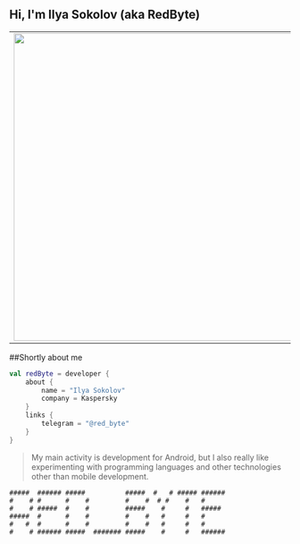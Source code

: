 ## Hi, I'm Ilya Sokolov (aka RedByte)
<p align="center">
  <table>
  <tr>
      <td><img width="550px" align="left" src="https://github-readme-stats.vercel.app/api?username=i-redbyte&hide_border=true&count_private=false&layout=compact&hide_title=true&show_icons=true&theme=merko" /></td>
      <td><img width="550px" src="https://github-readme-stats.vercel.app/api/top-langs/?username=i-redbyte&langs_count=10&hide=html&layout=compact&hide_border=true&hide_title=true&theme=merko" /></td>
  </tr>   
</table>
</p>

##Shortly about me
```kotlin
val redByte = developer {
    about {
        name = "Ilya Sokolov"
        company = Kaspersky
    }
    links {
        telegram = "@red_byte"
    }
}
```

>My main activity is development for Android, but I also really like experimenting with programming languages and other technologies other than mobile development.


```
#####  ###### #####          #####  #   # ##### ###### 
#    # #      #    #         #    #  # #    #   #      
#    # #####  #    #         #####    #     #   #####  
#####  #      #    #         #    #   #     #   #      
#   #  #      #    #         #    #   #     #   #      
#    # ###### #####  ####### #####    #     #   ###### 
```